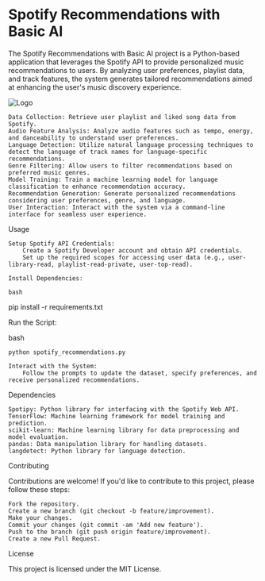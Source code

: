 
# Spotify Recommendations with Basic AI


The Spotify Recommendations with Basic AI project is a Python-based application that leverages the Spotify API to provide personalized music recommendations to users. By analyzing user preferences, playlist data, and track features, the system generates tailored recommendations aimed at enhancing the user's music discovery experience.
 

![Logo]( https://upload.wikimedia.org/wikipedia/commons/2/26/Spotify_logo_with_text.svg)

    

 
 

    Data Collection: Retrieve user playlist and liked song data from Spotify.
    Audio Feature Analysis: Analyze audio features such as tempo, energy, and danceability to understand user preferences.
    Language Detection: Utilize natural language processing techniques to detect the language of track names for language-specific recommendations.
    Genre Filtering: Allow users to filter recommendations based on preferred music genres.
    Model Training: Train a machine learning model for language classification to enhance recommendation accuracy.
    Recommendation Generation: Generate personalized recommendations considering user preferences, genre, and language.
    User Interaction: Interact with the system via a command-line interface for seamless user experience.

Usage

    Setup Spotify API Credentials:
        Create a Spotify Developer account and obtain API credentials.
        Set up the required scopes for accessing user data (e.g., user-library-read, playlist-read-private, user-top-read).

    Install Dependencies:

    bash

pip install -r requirements.txt

Run the Script:

bash

    python spotify_recommendations.py

    Interact with the System:
        Follow the prompts to update the dataset, specify preferences, and receive personalized recommendations.

Dependencies

    Spotipy: Python library for interfacing with the Spotify Web API.
    TensorFlow: Machine learning framework for model training and prediction.
    scikit-learn: Machine learning library for data preprocessing and model evaluation.
    pandas: Data manipulation library for handling datasets.
    langdetect: Python library for language detection.

Contributing

Contributions are welcome! If you'd like to contribute to this project, please follow these steps:

    Fork the repository.
    Create a new branch (git checkout -b feature/improvement).
    Make your changes.
    Commit your changes (git commit -am 'Add new feature').
    Push to the branch (git push origin feature/improvement).
    Create a new Pull Request.

License

This project is licensed under the MIT License.
